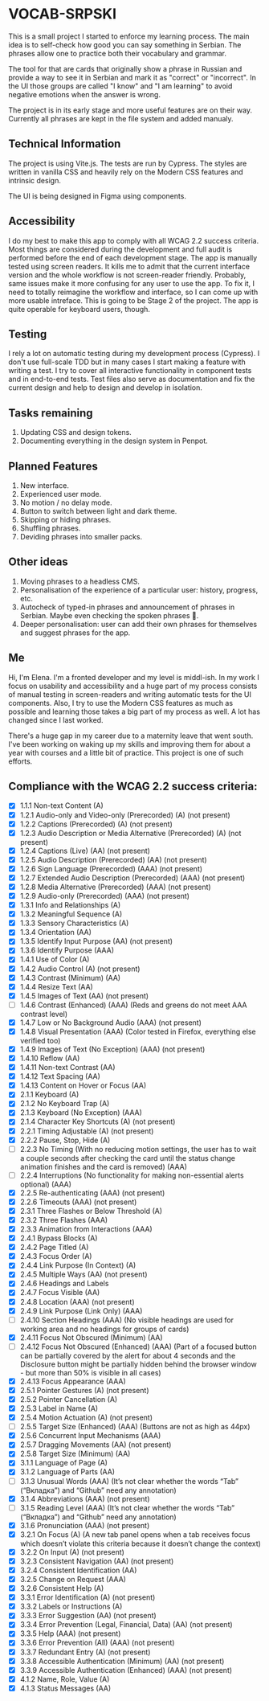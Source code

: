 # VOCAB-SRPSKI

This is a small project I started to enforce my learning process. The main idea is to self-check how good you can say something in Serbian. The phrases allow one to practice both their vocabulary and grammar.

The tool for that are cards that originally show a phrase in Russian and provide a way to see it in Serbian and mark it as "correct" or "incorrect". In the UI those groups are called "I know" and "I am learning" to avoid negative emotions when the answer is wrong.

The project is in its early stage and more useful features are on their way. Currently all phrases are kept in the file system and added manualy.

## Technical Information
The project is using Vite.js. The tests are run by Cypress. The styles are written in vanilla CSS and heavily rely on the Modern CSS features and intrinsic design.

The UI is being designed in Figma using components.

## Accessibility
I do my best to make this app to comply with all WCAG 2.2 success criteria. Most things are considered during the development and full audit is performed before the end of each development stage.
The app is manually tested using screen readers. It kills me to admit that the current interface version and the whole workflow is not screen-reader friendly. Probably, same issues make it more confusing for any user to use the app. To fix it, I need to totally reimagine the workflow and interface, so I can come up with more usable intreface. This is going to be Stage 2 of the project. The app is quite operable for keyboard users, though.

## Testing
I rely a lot on automatic testing during my development process (Cypress). I don't use full-scale TDD but in many cases I start making a feature with writing a test. I try to cover all interactive functionality in component tests and in end-to-end tests. Test files also serve as documentation and fix the current design and help to design and develop in isolation.

## Tasks remaining
1. Updating CSS and design tokens.
2. Documenting everything in the design system in Penpot.

## Planned Features
1. New interface.
2. Experienced user mode.
3. No motion / no delay mode.
4. Button to switch between light and dark theme.
5. Skipping or hiding phrases.
6. Shuffling phrases.
7. Deviding phrases into smaller packs.

## Other ideas
1. Moving phrases to a headless CMS.
2. Personalisation of the experience of a particular user: history, progress, etc.
3. Autocheck of typed-in phrases and announcement of phrases in Serbian. Maybe even checking the spoken phrases 🫢.
4. Deeper personalisation: user can add their own phrases for themselves and suggest phrases for the app.

## Me
Hi, I'm Elena. I'm a fronted developer and my level is middl-ish. In my work I focus on usability and accessibility and a huge part of my process consists of manual testing in screen-readers and writing automatic tests for the UI components. Also, I try to use the Modern CSS features as much as possible and learning those takes a big part of my process as well. A lot has changed since I last worked.

There's a huge gap in my career due to a maternity leave that went south. I've been working on waking up my skills and improving them for about a year with courses and a little bit of practice. This project is one of such efforts.

## Compliance with the WCAG 2.2 success criteria:
- [x] 1.1.1 Non-text Content (A)
- [x] 1.2.1 Audio-only and Video-only (Prerecorded) (A) (not present)
- [x] 1.2.2 Captions (Prerecorded) (A) (not present)
- [x] 1.2.3 Audio Description or Media Alternative (Prerecorded) (A) (not present)
- [x] 1.2.4 Captions (Live) (AA) (not present)
- [x] 1.2.5 Audio Description (Prerecorded) (AA) (not present)
- [x] 1.2.6 Sign Language (Prerecorded) (AAA) (not present)
- [x] 1.2.7 Extended Audio Description (Prerecorded) (AAA) (not present)
- [x] 1.2.8 Media Alternative (Prerecorded) (AAA) (not present)
- [x] 1.2.9 Audio-only (Prerecorded) (AAA) (not present)
- [x] 1.3.1 Info and Relationships (A)
- [x] 1.3.2 Meaningful Sequence (A)
- [x] 1.3.3 Sensory Characteristics (A)
- [x] 1.3.4 Orientation (AA)
- [x] 1.3.5 Identify Input Purpose  (AA) (not present)
- [x] 1.3.6 Identify Purpose (AAA)
- [x] 1.4.1 Use of Color (A)
- [x] 1.4.2 Audio Control (A) (not present)
- [x] 1.4.3 Contrast (Minimum) (AA)
- [x] 1.4.4 Resize Text (AA)
- [x] 1.4.5 Images of Text (AA) (not present)
- [ ] 1.4.6 Contrast (Enhanced) (AAA) (Reds and greens do not meet AAA contrast level)
- [x] 1.4.7 Low or No Background Audio  (AAA) (not present)
- [x] 1.4.8 Visual Presentation (AAA) (Color tested in Firefox, everything else verified too)
- [x] 1.4.9 Images of Text (No Exception) (AAA) (not present)
- [x] 1.4.10 Reflow (AA)
- [x] 1.4.11 Non-text Contrast (AA)
- [x] 1.4.12 Text Spacing (AA)
- [x] 1.4.13 Content on Hover or Focus (AA)
- [x] 2.1.1 Keyboard (A)
- [x] 2.1.2 No Keyboard Trap (A)
- [x] 2.1.3 Keyboard (No Exception) (AAA)
- [x] 2.1.4 Character Key Shortcuts (A) (not present)
- [x] 2.2.1 Timing Adjustable (A) (not present)
- [x] 2.2.2 Pause, Stop, Hide (A)
- [ ] 2.2.3 No Timing (With no reducing motion settings, the user has to wait a couple seconds after checking the card until the status change animation finishes and the card is removed) (AAA)
- [ ] 2.2.4 Interruptions (No functionality for making non-essential alerts optional) (AAA)
- [x] 2.2.5 Re-authenticating (AAA) (not present)
- [x] 2.2.6 Timeouts (AAA) (not present)
- [x] 2.3.1 Three Flashes or Below Threshold (A)
- [x] 2.3.2 Three Flashes (AAA)
- [x] 2.3.3 Animation from Interactions (AAA)
- [x] 2.4.1 Bypass Blocks (A)
- [x] 2.4.2 Page Titled (A)
- [x] 2.4.3 Focus Order (A)
- [x] 2.4.4 Link Purpose (In Context) (A)
- [x] 2.4.5 Multiple Ways (AA) (not present)
- [x] 2.4.6 Headings and Labels
- [x] 2.4.7 Focus Visible (AA)
- [x] 2.4.8 Location (AAA) (not present)
- [x] 2.4.9 Link Purpose (Link Only) (AAA)
- [ ] 2.4.10 Section Headings (AAA) (No visible headings are used for working area and no headings for groups of cards)
- [x] 2.4.11 Focus Not Obscured (Minimum) (AA)
- [ ] 2.4.12 Focus Not Obscured (Enhanced) (AAA) (Part of a focused button can be partially covered by the alert for about 4 seconds and the Disclosure button might be partially hidden behind the browser window - but more than 50% is visible in all cases)
- [x] 2.4.13 Focus Appearance (AAA)
- [x] 2.5.1 Pointer Gestures (A) (not present)
- [x] 2.5.2 Pointer Cancellation (A)
- [x] 2.5.3 Label in Name (A)
- [x] 2.5.4 Motion Actuation (A) (not present)
- [ ] 2.5.5 Target Size (Enhanced) (AAA) (Buttons are not as high as 44px)
- [x] 2.5.6 Concurrent Input Mechanisms (AAA)
- [x] 2.5.7 Dragging Movements (AA) (not present)
- [x] 2.5.8 Target Size (Minimum) (AA)
- [x] 3.1.1 Language of Page (A)
- [x] 3.1.2 Language of Parts (AA)
- [ ] 3.1.3 Unusual Words (AAA) (It’s not clear whether the words “Tab” (“Вкладка”) and “Github” need any annotation)
- [x] 3.1.4 Abbreviations (AAA) (not present)
- [ ] 3.1.5 Reading Level (AAA) (It’s not clear whether the words “Tab” (“Вкладка”) and “Github” need any annotation)
- [x] 3.1.6 Pronunciation (AAA) (not present)
- [x] 3.2.1 On Focus (A) (A new tab panel opens when a tab receives focus which doesn’t violate this criteria because it doesn’t change the context)
- [x] 3.2.2 On Input (A) (not present)
- [x] 3.2.3 Consistent Navigation (AA) (not present)
- [x] 3.2.4 Consistent Identification (AA)
- [x] 3.2.5 Change on Request (AAA)
- [x] 3.2.6 Consistent Help (A)
- [x] 3.3.1 Error Identification (A) (not present)
- [x] 3.3.2 Labels or Instructions (A)
- [x] 3.3.3 Error Suggestion (AA) (not present)
- [x] 3.3.4 Error Prevention (Legal, Financial, Data) (AA) (not present)
- [x] 3.3.5 Help (AAA) (not present)
- [x] 3.3.6 Error Prevention (All) (AAA) (not present)
- [x] 3.3.7 Redundant Entry (A) (not present)
- [x] 3.3.8 Accessible Authentication (Minimum) (AA) (not present)
- [x] 3.3.9 Accessible Authentication (Enhanced) (AAA) (not present)
- [x] 4.1.2 Name, Role, Value (A)
- [x] 4.1.3 Status Messages (AA)